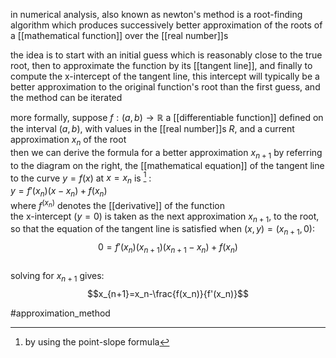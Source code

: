 in numerical analysis, also known as newton's method is a root-finding algorithm which produces successively better approximation of the roots of a [[mathematical function]] over the [[real number]]s  
  
the idea is to start with an initial guess which is reasonably close to the true root, then to approximate the function by its [[tangent line]], and finally to compute the x-intercept of the tangent line, this intercept will typically be a better approximation to the original function's root than the first guess, and the method can be iterated  
  
more formally, suppose $f:(a,b)\to \mathbb{R}$ a [[differentiable function]] defined on the interval $(a,b)$, with values in the [[real number]]s $R$, and a current approximation $x_n$ of the root  
then we can derive the formula for a better approximation $x_{n+1}$ by referring to the diagram on the right, the [[mathematical equation]] of the tangent line to the curve $y=f(x)$ at $x=x_n$ is [^1] :  
$y=f'(x_n)(x-x_n)+f(x_n)$  
where $f^(x_n)$ denotes the [[derivative]] of the function  
the x-intercept $(y=0)$ is taken as the next approximation $x_{n+1}$, to the root, so that the equation of the tangent line is satisfied when $(x,y)=(x_{n+1},0)$:  
$$0=f'(x_n)(x_{n+1})(x_{n+1}-x_n)+f(x_n)$$  
solving for $x_{n+1}$ gives:  
$$x_{n+1}=x_n-\frac{f(x_n)}{f'(x_n)}$$  
  
[^1]: by using the point-slope formula  
  
#approximation_method